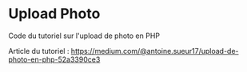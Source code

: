 # Upload Photo

Code du tutoriel sur l'upload de photo en PHP

Article du tutoriel : https://medium.com/@antoine.sueur17/upload-de-photo-en-php-52a3390ce3
